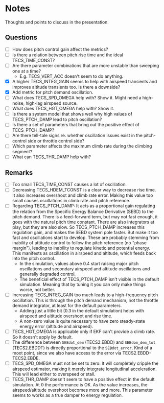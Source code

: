 # Notes

Thoughts and points to discuss in the presentation.

## Questions

- [ ] How does pitch control gain affect the metrics?
- [ ] Is there a relation between pitch rise time and the ideal TECS_TIME_CONST?
- [ ] Are there parameter combinations that are more unstable than sweeping one at a time?
  - E.g. TECS_VERT_ACC doesn't seem to do anything.
- [x] A higher TECS_INTEG_GAIN seems to help with airspeed transients and improves altitude transients too. Is there a downside?
- [x] Add metric for pitch demand oscillation.
- [ ] What does TECS_SPD_OMEGA help with? Show it. Might need a high-noise, high-lag airspeed source.
- [ ] What does TECS_HGT_OMEGA help with? Show it.
- [ ] Is there a system model that shows well why high values of TECS_PTCH_DAMP lead to pitch oscillation?
- [ ] Is there a set of parameters that bring out the positive effect of TECS_PTCH_DAMP?
- [ ] Are there tell-tale signs re. whether oscillation issues exist in the pitch-control side or throttle control side?
- [ ] Which parameter affects the maximum climb rate during the climbing segment?
- [ ] What can TECS_THR_DAMP help with?

## Remarks

- [ ] Too small TECS_TIME_CONST causes a lot of oscillation.
- [ ] Decreasing TECS_HDEM_TCONST is a clear way to decrease rise time. It also increases overshoot and climb rate error. Making this value too small causes oscillations in climb rate and pitch reference.
- [ ] Regarding TECS_PTCH_DAMP: It acts as a proportional gain regulating the relation from the Specific Energy Balance Derivative (SEBD) to the pitch demand. There is a feed-forward term, but may not fast enough, it goes with the natural pitch time constant. There are also integrators at play, but they are also slow. So TECS_PTCH_DAMP increases this regulation gain, and makes the SEBD system pole faster. But make it too fast and oscillations start to develop. These are probably stemming from inability of attitude control to follow the pitch reference (no "phase margin"), leading to inability to regulate kinetic and potential energy. This manifests as oscillation in airspeed and altitude, which feeds back into the pitch control.
  - In the simulation, values above 0.4 start raising major pitch oscillations and secondary airspeed and altitude oscillations and generally degraded control.
  - The beneficial effect of TECS_PTCH_DAMP isn't visible in the default simulation. Meaning that by tuning it you can only make things worse, not better.
- [ ] Increasing TECS_INTEG_GAIN too much leads to a high-frequency pitch oscillation. This is through the pitch demand mechanism, not the throttle demand integrator, at least for the default parameters.
  - Adding just a little bit (0.3 in the default simulation) helps with airspeed and altitude overshoot and rise time.
  - A non-zero value is quite necessary to have zero steady-state energy error (altitude and airspeed).
- [ ] TECS_HGT_OMEGA is applicable only if EKF can't provide a climb rate. So it doesn't apply by default.
- [ ] The difference between `SEBdot_dem` (TECS2.EBDD) and `SEBdom_dem_tot` (TECS2.EBDDT) is directly proportional to the `SEBdot_error`. Kind of a moot point, since we also have access to the error via TECS2.EBDD-TECS2.EBDE.
- [ ] TECS_SPD_OMEGA must not be set to zero. It will completely cripple the airspeed estimator, making it merely integrate longitudinal acceleration. This will lead either to overspeed or stall.
- [ ] TECS_THR_DAMP doesn't seem to have a positive effect in the default simulation. At 0 the performance is OK. As the value increases, the airspeed/altitude overshoot becomes more and more. This parameter seems to works as a true damper to energy regulation.

